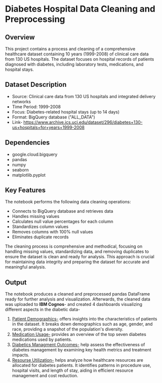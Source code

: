 # Diabetes Hospital Data Cleaning and Preprocessing

## Overview
This project contains a process and cleaning of a comprehensive healthcare dataset containing 10 years (1999-2008) of clinical care data from 130 US hospitals. The dataset focuses on hospital records of patients diagnosed with diabetes, including laboratory tests, medications, and hospital stays.

## Dataset Description
- Source: Clinical care data from 130 US hospitals and integrated delivery networks
- Time Period: 1999-2008
- Focus: Diabetes-related hospital stays (up to 14 days)
- Format: BigQuery database ("ALL_DATA")
- Link- https://www.archive.ics.uci.edu/dataset/296/diabetes+130-us+hospitals+for+years+1999-2008

## Dependencies
- google.cloud.bigquery
- pandas
- numpy
- seaborn
- matplotlib.pyplot

## Key Features
The notebook performs the following data cleaning operations:
- Connects to BigQuery database and retrieves data
- Handles missing values
- Calculates null value percentages for each column
- Standardizes column values
- Removes columns with 100% null values
- Eliminates duplicate records

The cleaning process is comprehensive and methodical, focusing on handling missing values, standardizing data, and removing duplicates to ensure the dataset is clean and ready for analysis. 
This approach is crucial for maintaining data integrity and preparing the dataset for accurate and meaningful analysis.

## Output
The notebook produces a cleaned and preprocessed pandas DataFrame ready for further analysis and visualization.
Afterwards, the cleaned data was uploaded to <b>IBM Cognos</b>- and created 4 dashboards visualizing different aspects in the diabetic data-
1. <u>Patient Demographics-</u> offers insights into the characteristics of patients in the dataset. It breaks down demographics such as age, gender, and race, providing a snapshot of the population's diversity. 
2. <u>Medication Usage-</u> provides an overview of the top seven diabetes medications used by patients.
3. <u>Diabetics Managment Outcomes-</u> help assess the effectiveness of diabetes management by examining key health metrics and treatment impacts.
4. <u>Resourse Utilization-</u> helps analyze how healthcare resources are allocated for diabetes patients. It identifies patterns in procedure use, hospital visits, and length of stay, aiding in efficient resource management and cost reduction.
